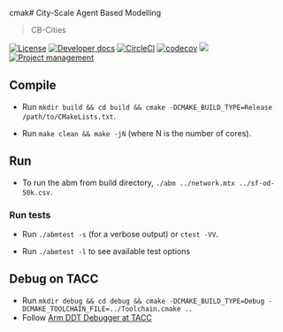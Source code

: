 cmak# City-Scale Agent Based Modelling
> CB-Cities

[![License](https://img.shields.io/badge/license-MIT-blue.svg)](https://raw.githubusercontent.com/cb-cities/abm/develop/license.md)
[![Developer docs](https://img.shields.io/badge/developer-docs-blue.svg)](http://cb-cities.github.io/abm)
[![CircleCI](https://circleci.com/gh/cb-cities/abm.svg?style=svg)](https://circleci.com/gh/cb-cities/abm)
[![codecov](https://codecov.io/gh/cb-cities/abm/branch/develop/graph/badge.svg)](https://codecov.io/gh/cb-cities/abm)
[![](https://img.shields.io/github/issues-raw/cb-cities/abm.svg)](https://github.com/cb-cities/abm/issues)
[![Project management](https://img.shields.io/badge/projects-view-ff69b4.svg)](https://github.com/cb-cities/abm/projects/)


## Compile

* Run `mkdir build && cd build && cmake -DCMAKE_BUILD_TYPE=Release /path/to/CMakeLists.txt`.

* Run `make clean && make -jN` (where N is the number of cores).

## Run 

* To run the abm from build directory, `./abm ../network.mtx ../sf-od-50k.csv`. 


### Run tests

* Run `./abmtest -s` (for a verbose output) or `ctest -VV`.

* Run `./abmtest -l` to see available test options

## Debug on TACC

* Run `mkdir debug && cd debug && cmake -DCMAKE_BUILD_TYPE=Debug -DCMAKE_TOOLCHAIN_FILE=../Toolchain.cmake ..`
* Follow [Arm DDT Debugger at TACC](https://portal.tacc.utexas.edu/tutorials/ddt)
